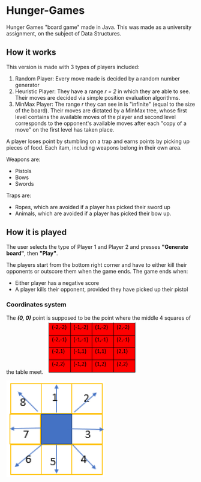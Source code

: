 # Hunger-Games
 Hunger Games "board game" made in Java. This was made as a university assignment, on the subject of Data Structures.
 
 ## How it works
 This version is made with 3 types of players included:
 1. Random Player: Every move made is decided by a random number generator
 2. Heuristic Player: They have a range *r = 2* in which they are able to see. Their moves are decided via simple position evaluation algorithms.
 3. MinMax Player: The range *r* they can see in is "infinite" (equal to the size of the board). Their moves are dictated by a MinMax tree, whose first level contains the available moves of the player and second level corresponds to the opponent's available moves after each "copy of a move" on the first level has taken place.

A player loses point by stumbling on a trap and earns points by picking up pieces of food. Each itam, including weapons belong in their own area.

Weapons are:
- Pistols
- Bows
- Swords

Traps are:
- Ropes, which are avoided if a player has picked their sword up
- Animals, which are avoided if a player has picked their bow up.


## How it is played
The user selects the type of Player 1 and Player 2 and presses **"Generate board"**, then **"Play"**.

The players start from the bottom right corner and have to either kill their opponents or outscore them when the game ends. The game ends when:
- Either player has a negative score
- A player kills their opponent, provided they have picked up their pistol

### Coordinates system
The ***(0, 0)*** point is supposed to be the point where the middle 4 squares of the table meet.
![Coordinates](bin/mypackage/coordinates.png)

![What each integers means for how a player moves](bin/mypackage/moves.png)
